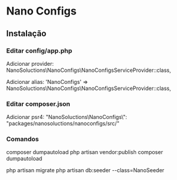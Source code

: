 # Nano Configs


## Instalação

### Editar config/app.php

Adicionar provider:
NanoSoluctions\NanoConfigs\NanoConfigsServiceProvider::class,

Adicionar alias:
'NanoConfigs' => NanoSoluctions\NanoConfigs\NanoConfigsServiceProvider::class,

### Editar composer.json

Adicionar psr4:
"NanoSoluctions\\NanoConfigs\\": "packages/nanosoluctions/nanoconfigs/src/"


### Comandos
composer dumpautoload
php artisan vendor:publish
composer dumpautoload

php artisan migrate
php artisan db:seeder --class=NanoSeeder
